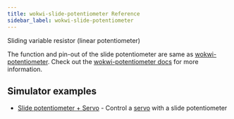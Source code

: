 ```yaml
---
title: wokwi-slide-potentiometer Reference
sidebar_label: wokwi-slide-potentiometer
---
```


Sliding variable resistor (linear potentiometer)

<wokwi-slide-potentiometer />

The function and pin-out of the slide potentiometer are same as [wokwi-potentiometer](wokwi-potentiometer). Check out the [wokwi-potentiometer docs](wokwi-potentiometer) for more information.

## Simulator examples

- [Slide potentiometer + Servo](https://wokwi.com/arduino/projects/297604176384360973) - Control a [servo](wokwi-servo) with a slide potentiometer
